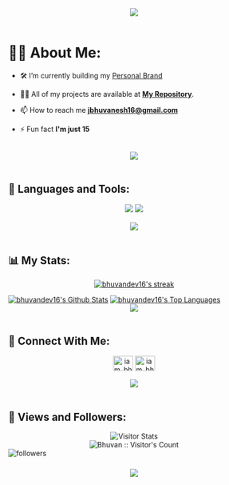 <div align="center">
    <img src="https://readme-typing-svg.herokuapp.com/?font=Righteous&size=35&center=true&vCenter=true&width=500&height=70&duration=4000&lines=Hi+There!+👋;+I'm+Bhuvan!+😎;" />
</div>

<br>

# 🙋‍♂️ About Me:

- 🛠️ I’m currently building my [Personal Brand](https://www.instagram.com/iam_bhuvan__/)

- 👨‍💻 All of my projects are available at **[My Repository](https://github.com/bhuvandev16?tab=repositories)**.

- 📫 How to reach me **jbhuvanesh16@gmail.com**

- ⚡ Fun fact **I'm just 15**

<br>
<div align="center">
    <img src="https://user-images.githubusercontent.com/73097560/115834477-dbab4500-a447-11eb-908a-139a6edaec5c.gif" />
</div>
<br>

## 🚀 Languages and Tools:
<div align="center" cursor: not-allowed;">
    <img src="https://skillicons.dev/icons?i=html,css,javascript,bootstrap,java,python,dart"/>
    <img src="https://skillicons.dev/icons?i=github,vscode,androidstudio,xd,git" /><br>
</div>

<br>
<div align="center">
    <img src="https://user-images.githubusercontent.com/73097560/115834477-dbab4500-a447-11eb-908a-139a6edaec5c.gif" />
</div>
<br>

## 📊 My Stats:

<p align="center">
    <a href="https://github.com/bhuvandev16/github-readme-streak-stats">
        <img title="🔥 Get streak stats for your profile at git.io/streak-stats" alt="bhuvandev16's streak" src="https://github-readme-streak-stats.herokuapp.com/?user=bhuvandev16&theme=black-ice&hide_border=true&stroke=0000&background=060A0CD0"/>
    </a>
</p>
<a href="https://github.com/bhuvandev16/github-readme-stats"><img alt="bhuvandev16's Github Stats" src="https://github-readme-stats.vercel.app/api?username=bhuvandev16&show_icons=true&count_private=true&theme=react&hide_border=true&bg_color=0D1117" /></a>
<a href="https://github.com/bhuvandev16/github-readme-stats"><img alt="bhuvandev16's Top Languages" src="https://github-readme-stats.vercel.app/api/top-langs/?username=bhuvandev16&langs_count=8&count_private=true&layout=compact&theme=react&hide_border=true&bg_color=0D1117" /></a>

<br>
<div align="center">
    <img src="https://user-images.githubusercontent.com/73097560/115834477-dbab4500-a447-11eb-908a-139a6edaec5c.gif" />
</div>
<br>

## 🤝 Connect With Me:

<div align="center">
  <a href="https://twitter.com/iam_bhuvan_" target="_parent"><img align="center" src="https://raw.githubusercontent.com/rahuldkjain/github-profile-readme-generator/master/src/images/icons/Social/twitter.svg" alt="iam_bhuvan_" height="30" width="40" /></a>
<a href="https://instagram.com/iam_bhuvan__" target="_blank"><img align="center" src="https://raw.githubusercontent.com/rahuldkjain/github-profile-readme-generator/master/src/images/icons/Social/instagram.svg" alt="iam_bhuvan__" height="30" width="40" /></a>
</div>

<br>
<div align="center">
    <img src="https://user-images.githubusercontent.com/73097560/115834477-dbab4500-a447-11eb-908a-139a6edaec5c.gif" />
</div>
<br>

## 💜 Views and Followers:

<div align="center">
        <img alt="Visitor Stats" 
            src="https://widgetbite.com/stats/bhvuandev16"/><br>
        <img src="https://profile-counter.glitch.me/bhuvandev16/count.svg" alt="Bhuvan :: Visitor's Count"/>
    </div>
<img alt="followers" title="Follow me on Github" src="https://img.shields.io/github/followers/bhuvandev16?color=236ad3&style=for-the-badge&logo=github&label=Follow"/>
<h3 align="center">
    <img src="https://readme-typing-svg.herokuapp.com/?font=Righteous&size=25&center=true&vCenter=true&width=500&height=70&duration=4000&lines=Thanks+for+visiting!+❤️;+Shoot+me+a+message+on+Instagram!;">
</h3>
<br/>
